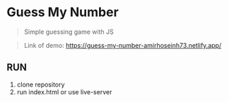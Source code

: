 # Guess My Number

> Simple guessing game with JS

> Link of demo: https://guess-my-number-amirhoseinh73.netlify.app/

## RUN

1. clone repository
2. run index.html or use live-server

